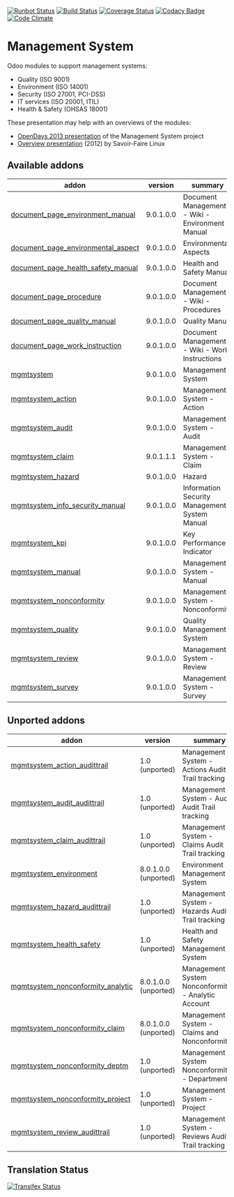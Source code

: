 [![Runbot Status](https://runbot.odoo-community.org/runbot/badge/flat/128/9.0.svg)](https://runbot.odoo-community.org/runbot/repo/github-com-oca-management-system-128)
[![Build Status](https://travis-ci.org/OCA/management-system.svg?branch=9.0)](https://travis-ci.org/OCA/management-system)
[![Coverage Status](https://coveralls.io/repos/OCA/management-system/badge.svg?branch=9.0)](https://coveralls.io/r/OCA/management-system?branch=9.0)
[![Codacy Badge](https://www.codacy.com/project/badge/88b8a3c69bda435581ea4b4f7850d7c2)](https://www.codacy.com/app/OCA/management-system)
[![Code Climate](https://codeclimate.com/github/OCA/management-system/badges/gpa.svg)](https://codeclimate.com/github/OCA/management-system)

# Management System

Odoo modules to support management systems:

* Quality (ISO 9001)
* Environment (ISO 14001)
* Security (ISO 27001, PCI-DSS)
* IT services (ISO 20001, ITIL)
* Health & Safety (OHSAS 18001)

These presentation may help with an overviews of the modules:

* [OpenDays 2013 presentation](http://www.slideshare.net/max3903/iso-anmanagement-systemswithopenerpen) of the Management System project
* [Overview presentation](http://www.slideshare.net/max3903/openerp-management-system-modules) (2012) by Savoir-Faire Linux

[//]: # (addons)

Available addons
----------------
addon | version | summary
--- | --- | ---
[document_page_environment_manual](document_page_environment_manual/) | 9.0.1.0.0 | Document Management - Wiki - Environment Manual
[document_page_environmental_aspect](document_page_environmental_aspect/) | 9.0.1.0.0 | Environmental Aspects
[document_page_health_safety_manual](document_page_health_safety_manual/) | 9.0.1.0.0 | Health and Safety Manual
[document_page_procedure](document_page_procedure/) | 9.0.1.0.0 | Document Management - Wiki - Procedures
[document_page_quality_manual](document_page_quality_manual/) | 9.0.1.0.0 | Quality Manual
[document_page_work_instruction](document_page_work_instruction/) | 9.0.1.0.0 | Document Management - Wiki - Work Instructions
[mgmtsystem](mgmtsystem/) | 9.0.1.0.0 | Management System
[mgmtsystem_action](mgmtsystem_action/) | 9.0.1.0.0 | Management System - Action
[mgmtsystem_audit](mgmtsystem_audit/) | 9.0.1.0.0 | Management System - Audit
[mgmtsystem_claim](mgmtsystem_claim/) | 9.0.1.1.1 | Management System - Claim
[mgmtsystem_hazard](mgmtsystem_hazard/) | 9.0.1.0.0 | Hazard
[mgmtsystem_info_security_manual](mgmtsystem_info_security_manual/) | 9.0.1.0.0 | Information Security Management System Manual
[mgmtsystem_kpi](mgmtsystem_kpi/) | 9.0.1.0.0 | Key Performance Indicator
[mgmtsystem_manual](mgmtsystem_manual/) | 9.0.1.0.0 | Management System - Manual
[mgmtsystem_nonconformity](mgmtsystem_nonconformity/) | 9.0.1.0.0 | Management System - Nonconformity
[mgmtsystem_quality](mgmtsystem_quality/) | 9.0.1.0.0 | Quality Management System
[mgmtsystem_review](mgmtsystem_review/) | 9.0.1.0.0 | Management System - Review
[mgmtsystem_survey](mgmtsystem_survey/) | 9.0.1.0.0 | Management System - Survey


Unported addons
---------------
addon | version | summary
--- | --- | ---
[mgmtsystem_action_audittrail](mgmtsystem_action_audittrail/) | 1.0 (unported) | Management System - Actions Audit Trail tracking
[mgmtsystem_audit_audittrail](mgmtsystem_audit_audittrail/) | 1.0 (unported) | Management System - Audits Audit Trail tracking
[mgmtsystem_claim_audittrail](mgmtsystem_claim_audittrail/) | 1.0 (unported) | Management System - Claims Audit Trail tracking
[mgmtsystem_environment](mgmtsystem_environment/) | 8.0.1.0.0 (unported) | Environment Management System
[mgmtsystem_hazard_audittrail](mgmtsystem_hazard_audittrail/) | 1.0 (unported) | Management System - Hazards Audit Trail tracking
[mgmtsystem_health_safety](mgmtsystem_health_safety/) | 1.0 (unported) | Health and Safety Management System
[mgmtsystem_nonconformity_analytic](mgmtsystem_nonconformity_analytic/) | 8.0.1.0.0 (unported) | Management System Nonconformity - Analytic Account
[mgmtsystem_nonconformity_claim](mgmtsystem_nonconformity_claim/) | 8.0.1.0.0 (unported) | Management System - Claims and Nonconformities
[mgmtsystem_nonconformity_deptm](mgmtsystem_nonconformity_deptm/) | 1.0 (unported) | Management System Nonconformity - Department
[mgmtsystem_nonconformity_project](mgmtsystem_nonconformity_project/) | 1.0 (unported) | Management System - Project
[mgmtsystem_review_audittrail](mgmtsystem_review_audittrail/) | 1.0 (unported) | Management System - Reviews Audit Trail tracking

[//]: # (end addons)

Translation Status
------------------
[![Transifex Status](https://www.transifex.com/projects/p/OCA-management-system-9-0/chart/image_png)](https://www.transifex.com/projects/p/OCA-management-system-9-0)
